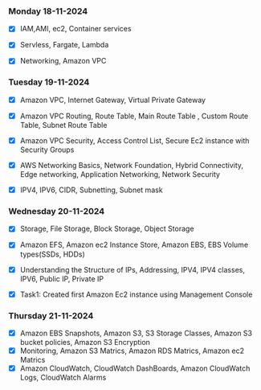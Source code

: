 ### Monday 18-11-2024
- [x] IAM,AMI, ec2, Container services 
- [x] Servless, Fargate, Lambda
- [x] Networking, Amazon VPC


### Tuesday 19-11-2024
- [x] Amazon VPC, Internet Gateway, Virtual Private Gateway 
- [x] Amazon VPC Routing, Route Table, Main Route Table , Custom Route Table, Subnet Route Table  
- [x] Amazon VPC Security, Access Control List, Secure Ec2 instance with Security Groups  
- [x] AWS Networking Basics, Network Foundation, Hybrid Connectivity, Edge networking, Application Networking, Network Security
- [x] IPV4, IPV6, CIDR, Subnetting, Subnet mask  


### Wednesday 20-11-2024
- [x] Storage, File Storage, Block Storage, Object Storage
- [x] Amazon EFS, Amazon ec2 Instance Store, Amazon EBS, EBS Volume types(SSDs, HDDs) 
- [x] Understanding the Structure of IPs, Addressing, IPV4, IPV4 classes, IPV6, Public IP, Private IP
- [x] Task1: Created first Amazon Ec2 instance using Management Console
 

### Thursday 21-11-2024
- [x] Amazon EBS Snapshots, Amazon S3, S3 Storage Classes, Amazon S3 bucket policies, Amazon S3 Encryption
- [x] Monitoring, Amazon S3 Matrics, Amazon RDS Matrics, Amazon ec2 Matrics
- [x] Amazon CloudWatch, CloudWatch DashBoards, Amazon CloudWatch Logs, CloudWatch Alarms